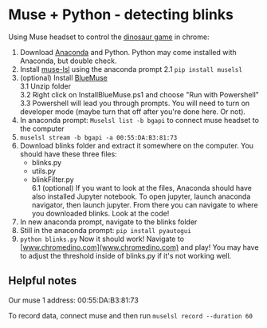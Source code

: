 # Muse + Python - detecting blinks

Using Muse headset to control the [dinosaur game](www.chromedino.com) in chrome:
1. Download [Anaconda](https://www.anaconda.com/distribution/#download-section) and Python. Python may come installed with Anaconda, but double check. 
2. Install [muse-lsl](https://github.com/alexandrebarachant/muse-lsl) using the anaconda prompt
	2.1 ```pip install muselsl```
3. (optional) Install [BlueMuse](https://github.com/kowalej/BlueMuse/tree/master/Dist)<br />
	3.1 Unzip folder<br />
	3.2 Right click on InstallBlueMuse.ps1 and choose "Run with Powershell"<br />
	3.3 Powershell will lead you through prompts. You will need to turn on developer mode (maybe turn that off after you're done here. Or not). <br />
4. In anaconda prompt: ```Muselsl list -b bgapi``` to connect muse headset to the computer 
5. ```muselsl stream -b bgapi -a 00:55:DA:B3:81:73```
6. Download blinks folder and extract it somewhere on the computer. You should have these three files:
	- blinks.py
	- utils.py
	- blinkFilter.py<br />
	6.1 (optional) If you want to look at the files, Anaconda should have also installed Jupyter notebook. To open jupyter, launch anaconda navigator, then launch jupyter. From there you can navigate to where you downloaded blinks. Look at the code!
8. In new anaconda prompt, navigate to the blinks folder
9. Still in the anaconda prompt: ```pip install pyautogui```
10. ```python blinks.py```
	Now it should work! Navigate to [www.chromedino.com](www.chromedino.com) and play! You may have to adjust the threshold inside of blinks.py if it's not working well. 

## Helpful notes
Our muse 1 address: 00:55:DA:B3:81:73

To record data, connect muse and then run
```muselsl record --duration 60```                  

